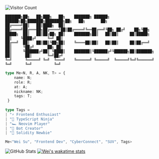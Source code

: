 ![Visitor Count](https://profile-counter.glitch.me/akasuv/count.svg)

```
███████╗██╗   ██╗███╗   ██╗    ███████╗ ██████╗  ██████╗██╗███████╗████████╗██╗   ██╗       ██╗ 
██╔════╝██║   ██║████╗  ██║    ██╔════╝██╔═══██╗██╔════╝██║██╔════╝╚══██╔══╝╚██╗ ██╔╝    ██╗╚██╗
█████╗  ██║   ██║██╔██╗ ██║    ███████╗██║   ██║██║     ██║█████╗     ██║    ╚████╔╝     ╚═╝ ██║
██╔══╝  ██║   ██║██║╚██╗██║    ╚════██║██║   ██║██║     ██║██╔══╝     ██║     ╚██╔╝      ██╗ ██║
██║     ╚██████╔╝██║ ╚████║    ███████║╚██████╔╝╚██████╗██║███████╗   ██║      ██║       ╚═╝██╔╝
╚═╝      ╚═════╝ ╚═╝  ╚═══╝    ╚══════╝ ╚═════╝  ╚═════╝╚═╝╚══════╝   ╚═╝      ╚═╝          ╚═╝                                                                                  
```

```typescript
type Me<N, R, A, NK, T> = {  
    name: N;  
    role: R;    
    at: A;
    nickname: NK;
    tags: T;
 }
  
type Tags =   
| "⚡️ Frontend Enthusiast"  
| "🥷 TypeScript Ninja"  
| "🏎 Neovim Player"  
| "🤖 Bot Creator"  
| "👾 Solidity Newbie"  

Me<"Wei Su", "Frontend Dev", "CyberConnect", "SUV", Tags>

```
![GitHub Stats](https://github-readme-stats.vercel.app/api/?username=akasuv&layout=compact&theme=dark&hide=issues,prs)
[![Wei's wakatime stats](https://github-readme-stats.vercel.app/api/wakatime?username=akasuv&layout=compac&theme=dark)](https://github.com/anuraghazra/github-readme-stats)
